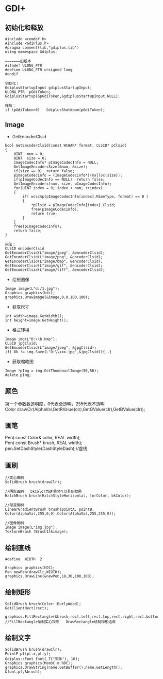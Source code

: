 # GDI+

## 初始化和释放

```
#include <comdef.h>
#include <GdiPlus.h>
#pragma comment(lib,"gdiplus.lib")
using namespace Gdiplus;

=======旧版本
#ifndef ULONG_PTR
#define ULONG_PTR unsigned long
#endif

初始化：
GdiplusStartupInput gdiplusStartupInput;
ULONG_PTR  pGdiToken;
GdiplusStartup(&pGdiToken,&gdiplusStartupInput,NULL);

释放：
if (pGdiToken>0)   GdiplusShutdown(pGdiToken);
```

## Image

+ GetEncoderClsid

```
bool GetEncoderClsid(const WCHAR* format, CLSID* pClsid)  
{  
    UINT  num = 0;  
    UINT  size = 0;  
    ImageCodecInfo* pImageCodecInfo = NULL;  
    GetImageEncodersSize(&num, &size);  
    if(size == 0)  return false;
    pImageCodecInfo = (ImageCodecInfo*)(malloc(size));  
    if(pImageCodecInfo == NULL)  return false;  
    GetImageEncoders(num, size, pImageCodecInfo);  
    for(UINT index = 0; index < num; ++index)  
    {  
        if( wcscmp(pImageCodecInfo[index].MimeType, format) == 0 )  
        {  
            *pClsid = pImageCodecInfo[index].Clsid;  
            free(pImageCodecInfo);  
            return true;  
        }
    }  
    free(pImageCodecInfo);  
    return false;  
}

用法：
CLSID encoderClsid
GetEncoderClsid(L"image/jpeg", &encoderClsid);
GetEncoderClsid(L"image/png", &encoderClsid);
GetEncoderClsid(L"image/bmp", &encoderClsid);
GetEncoderClsid(L"image/gif", &encoderClsid);
GetEncoderClsid(L"image/tiff", &encoderClsid);
```

+ 绘制图像

```
Image image(L"d:/1.jpg");
Graphics graphics(hdc); 
graphics.DrawImage(&image,0,0,100,100);
```

+ 获取尺寸

```
int width=image.GetWidth();
int height=image.GetHeight();
```

+ 格式转换

```
Image img(L"D:\\b.bmp");
CLSID jpgClsid;
GetEncoderClsid(L"image/jpeg", &jpgClsid);
if( Ok != img.Save(L"D:\\xxx.jpg",&jpgClsid)){..}
```

+ 获取缩略图  

```
Image *pImg = img.GetThumbnailImage(50,50);  
delete pImg;
```

## 颜色

第一个参数数透明度，0代表全透明，255代表不透明  
Color drawClr(AlphaVal,GetRValue(clr),GetGValue(clr),GetBValue(clr));  

## 画笔

Pen( const Color& color, REAL width);  
Pen( const Brush* brush, REAL width);  
pen.SetDashStyle(DashStyleDash);//虚线  

## 画刷

```
//实心画刷
SolidBrush brush(drawClr);

//阴影画刷   bkColor为透明时可以看到效果
HatchBrush brush(HatchStyleHorizontal, forColor, bkColor);  

//渐变画刷
LinearGradientBrush brush(pointA, pointB, Color(AlphaVal,255,0,0),Color(AlphaVal,255,255,0));

//图像画刷
Image image(L"img.jpg");  
TextureBrush tBrush1(&image);  
```

## 绘制直线

```
#define  WIDTH  2

Graphics graphics(hDC);
Pen newPen(drawClr,WIDTH);
graphics.DrawLine(&newPen,10,30,100,100);
```

## 绘制矩形

```
SolidBrush brush(Color::BurlyWood);
GetClientRect(rect);
          graphics.FillRectangle(&brush,rect.left,rect.top,rect.right,rect.bottom);
//FillRectangle绘制实心矩形   DrawRectangle绘制矩形边框
```

## 绘制文字

```
SolidBrush brush(drawClr);
PointF pf(pt.x,pt.y);  
Gdiplus::Font font(_T("宋体"), 10);  
Graphics graphics(MemDC.m_hDC);
graphics.DrawString(name.GetBuffer(),name.GetLength(), &font,pf,&brush);  
```
